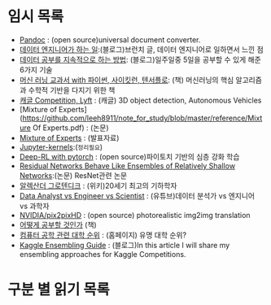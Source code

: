 # 임시 목록



* [Pandoc](https://pandoc.org/demos.html) : (open source)universal document converter.
* [데이터 엔지니어가 하는 일](https://brunch.co.kr/@imagineer/301):(블로그)브런치 글, 데이터 엔지니어로 일하면서 느낀 점
* [데이터 공부를 지속적으로 하는 방법](https://brunch.co.kr/@joeflow/28): (블로그)일주일중 5일을 공부할 수 있게 해준 6가지 기술
* [머신 러닝 교과서 with 파이썬, 사이킷런, 텐서플로](https://m.search.daum.net/search?w=bookpage&bookId=4944823&tab=introduction&DA=LB0&q=머신러닝%20교과서with%20파이썬): (책) 머신러닝의 핵심 알고리즘과 수학적 기반을 다지기 위한 책
* [캐글 Competition, Lyft](https://www.kaggle.com/c/3d-object-detection-for-autonomous-vehicles) : (캐글) 3D object detection, Autonomous Vehicles
* [Mixture of Experts](https://github.com/leeh8911/note_for_study/blob/master/reference/Mixture Of Experts.pdf) : (논문)
* [Mixture of Experts](https://github.com/leeh8911/note_for_study/blob/master/reference/ME(lecture).pdf) : (발표자료)
* [Jupyter-kernels](https://github.com/jupyter/jupyter/wiki/Jupyter-kernels):(`정리필요`)
* [Deep-RL with pytorch](https://github.com/p-christ/Deep-Reinforcement-Learning-Algorithms-with-PyTorch) : (open source)파이토치 기반의 심층 강화 학습
* [Residual Networks Behave Like Ensembles of Relatively Shallow Networks](https://arxiv.org/abs/1605.06431):(논문) ResNet관련 논문
* [알렉산더 그로텐디크](https://namu.wiki/w/%EC%95%8C%EB%A0%89%EC%82%B0%EB%8D%94%20%EA%B7%B8%EB%A1%9C%ED%85%90%EB%94%94%ED%81%AC) : (위키)20세기 최고의 기하학자
* [Data Analyst vs Engineer vs Scientist](https://youtu.be/ioZNNfxXXqo) : (유튜브)데이터 분석가 vs 엔지니어 vs 과학자
* [NVIDIA/pix2pixHD](https://github.com/NVIDIA/pix2pixHD) : (open source) photorealistic img2img translation
* [어떻게 공부할 것인가](http://www.kyobobook.co.kr/product/detailViewKor.laf?ejkGb=KOR&mallGb=KOR&barcode=9788937834868&orderClick=LEA&Kc=) (책)
* [컴퓨터 공학 관련 대학 순위](https://www.topuniversities.com/university-rankings/university-subject-rankings/2019/computer-science-information-systems) : (홈페이지) 유명 대학 순위?
* [Kaggle Ensembling Guide](https://mlwave.com/kaggle-ensembling-guide/) : (블로그)In this article I will share my ensembling approaches for Kaggle Competitions.

# 구분 별 읽기 목록



